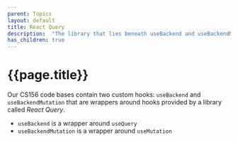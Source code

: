 ```yaml
---
parent: Topics
layout: default
title: React Query
description:  "The library that lies beneath useBackend and useBackendMutation"
has_children: true
---
```


# {{page.title}}

Our CS156 code bases contain two custom hooks: `useBackend` and `useBackendMutation` that are wrappers around hooks provided by a library called *React Query*.

* `useBackend` is a wrapper around `useQuery`
* `useBackendMutation` is a wrapper around `useMutation`

